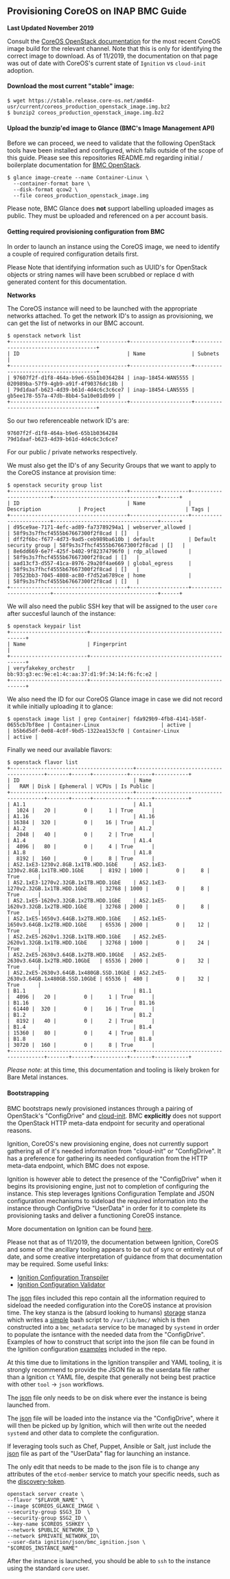 ## Provisioning CoreOS on INAP BMC Guide

**Last Updated November 2019**

Consult the [CoreOS OpenStack documentation](https://coreos.com/os/docs/latest/booting-on-openstack.html) for the most recent CoreOS image build for the relevant channel. 
Note that this is only for identifying the correct image to download. 
As of 11/2019, the documentation on that page was out of date with CoreOS's current state of `Ignition` vs `cloud-init` adoption.

#### Download the most current "stable" image:
```
$ wget https://stable.release.core-os.net/amd64-usr/current/coreos_production_openstack_image.img.bz2
$ bunzip2 coreos_production_openstack_image.img.bz2
```

#### Upload the bunzip'ed image to Glance (BMC's Image Management API)

Before we can proceed, we need to validate that the following OpenStack tools have been installed and configured, which falls outside of the scope of this guide. Please see this repositories README.md regarding initial / boilerplate documentation for [BMC OpenStack](../README.md).

```
$ glance image-create --name Container-Linux \
  --container-format bare \
  --disk-format qcow2 \
  --file coreos_production_openstack_image.img
```

Please note, BMC Glance does **not** support labelling uploaded images as public. They must be uploaded and referenced on a per account basis.

#### Getting required provisioning configuration from BMC

In order to launch an instance using the CoreOS image, we need to identify a couple of required configuration details first.

Please Note that identifying information such as
 UUID's for OpenStack objects or string names will have been scrubbed or replace
d with generated content for this documentation.

**Networks**

The CoreOS instance will need to be launched with the appropriate networks attached. To get the network ID's to assign as provisioning, we can get the list of networks in our BMC account.

```
$ openstack network list
+--------------------------------------+--------------------+--------------------------------------+
| ID                                   | Name               | Subnets                              |
+--------------------------------------+--------------------+--------------------------------------+
| 97607f2f-d1f8-464a-b9e6-65b1b0364284 | inap-18454-WAN5555 | 020989ba-57f9-4gb9-a91f-4f90376dc18b |
| 79d1daaf-b623-4d39-b61d-4d4c6c3c6ce7 | inap-18454-LAN5555 | gb5ee178-557a-47db-8bb4-5a10e01db99 |
+--------------------------------------+--------------------+--------------------------------------+
```

So our two referenceable network ID's are:
```
97607f2f-d1f8-464a-b9e6-65b1b0364284
79d1daaf-b623-4d39-b61d-4d4c6c3c6ce7
```
For our public / private networks respectively.

We must also get the ID's of any Security Groups that we want to apply to the CoreOS instance at provision time:

```
$ openstack security group list
+--------------------------------------+-------------------+------------------------+----------------------------------+------+
| ID                                   | Name              | Description            | Project                          | Tags |
+--------------------------------------+-------------------+------------------------+----------------------------------+------+
| d95ce9ae-7171-4efc-ad89-fa73789294a1 | webserver_allowed |                        | 58f9s3s7fhcf4555b67667300f2f8cad | []   |
| dff2f6bc-f677-4d73-9ad5-ceb989ba610b | default           | Default security group | 58f9s3s7fhcf4555b67667300f2f8cad | []   |
| 8e6dd669-6e7f-425f-b402-9f82374796f0 | rdp_allowed       |                        | 58f9s3s7fhcf4555b67667300f2f8cad | []   |
| aad13cf3-d557-41ca-8976-29a20f4ae669 | global_egress     |                        | 58f9s3s7fhcf4555b67667300f2f8cad | []   |
| 70523bb3-7045-4808-ac80-f7d52a6789ce | home              |                        | 58f9s3s7fhcf4555b67667300f2f8cad | []   |
+--------------------------------------+-------------------+------------------------+----------------------------------+------+
```

We will also need the public SSH key that will be assigned to the user `core` after succesful launch of the instance:

```
$ openstack keypair list
+-------------------------+-------------------------------------------------+
| Name                    | Fingerprint                                     |
+-------------------------+-------------------------------------------------+
| veryfakekey_orchestr    | bb:93:g3:ec:9e:e1:4c:aa:37:d1:9f:34:14:f6:fc:e2 |
+-------------------------+-------------------------------------------------+
```

We also need the ID for our CoreOS Glance image in case we did not record it while initially uploading it to glance:

```
$ openstack image list | grep Container| fda929b9-4fb8-4141-b58f-0655cb7bf8ee | Container-Linux                    | active |
| b5b6d5df-0e08-4c0f-9bd5-1322ea153cf0 | Container-Linux                    | active |
```

Finally we need our available flavors:

```
$ openstack flavor list
+----------------------------------------+----------------------------------------+-------+------+-----------+-------+-----------+
| ID                                     | Name                                   |   RAM | Disk | Ephemeral | VCPUs | Is Public |
+----------------------------------------+----------------------------------------+-------+------+-----------+-------+-----------+
| A1.1                                   | A1.1                                   |  1024 |   20 |         0 |     1 | True      |
| A1.16                                  | A1.16                                  | 16384 |  320 |         0 |    16 | True      |
| A1.2                                   | A1.2                                   |  2048 |   40 |         0 |     2 | True      |
| A1.4                                   | A1.4                                   |  4096 |   80 |         0 |     4 | True      |
| A1.8                                   | A1.8                                   |  8192 |  160 |         0 |     8 | True      |
| AS2.1xE3-1230v2.8GB.1x1TB.HDD.1GbE     | AS2.1xE3-1230v2.8GB.1x1TB.HDD.1GbE     |  8192 | 1000 |         0 |     8 | True      |
| AS2.1xE3-1270v2.32GB.1x1TB.HDD.1GbE    | AS2.1xE3-1270v2.32GB.1x1TB.HDD.1GbE    | 32768 | 1000 |         0 |     8 | True      |
| AS2.1xE5-1620v3.32GB.1x2TB.HDD.1GbE    | AS2.1xE5-1620v3.32GB.1x2TB.HDD.1GbE    | 32768 | 2000 |         0 |     8 | True      |
| AS2.1xE5-1650v3.64GB.1x2TB.HDD.1GbE    | AS2.1xE5-1650v3.64GB.1x2TB.HDD.1GbE    | 65536 | 2000 |         0 |    12 | True      |
| AS2.2xE5-2620v1.32GB.1x1TB.HDD.1GbE    | AS2.2xE5-2620v1.32GB.1x1TB.HDD.1GbE    | 32768 | 1000 |         0 |    24 | True      |
| AS2.2xE5-2630v3.64GB.1x2TB.HDD.10GbE   | AS2.2xE5-2630v3.64GB.1x2TB.HDD.10GbE   | 65536 | 2000 |         0 |    32 | True      |
| AS2.2xE5-2630v3.64GB.1x480GB.SSD.10GbE | AS2.2xE5-2630v3.64GB.1x480GB.SSD.10GbE | 65536 |  480 |         0 |    32 | True      |
| B1.1                                   | B1.1                                   |  4096 |   20 |         0 |     1 | True      |
| B1.16                                  | B1.16                                  | 61440 |  320 |         0 |    16 | True      |
| B1.2                                   | B1.2                                   |  8192 |   40 |         0 |     2 | True      |
| B1.4                                   | B1.4                                   | 15360 |   80 |         0 |     4 | True      |
| B1.8                                   | B1.8                                   | 30720 |  160 |         0 |     8 | True      |
+----------------------------------------+----------------------------------------+-------+------+-----------+-------+-----------+
```

*Please note:* at this time, this documentation and tooling is likely broken for Bare Metal instances.


#### Bootstrapping 

BMC bootstraps newly provisioned instances through a pairing of OpenStack's "ConfigDrive" and [cloud-init](https://cloudinit.readthedocs.io/en/latest/). BMC **explicitly** does not support the OpenStack HTTP meta-data endpoint for security and operational reasons.

Ignition, CoreOS's new provisioning engine, does not currently support gathering all of it's needed information from "cloud-init" or "ConfigDrive". It has a preference for gathering its needed configuration from the HTTP meta-data endpoint, which BMC does not expose.

Ignition is however able to detect the presence of the "ConfigDrive" when it begins its provisioning engine, just not to completion of configuring the instance. This step leverages Ignitions Configuration Template and JSON configuration mechanisms to sideload the required information into the instance through ConfigDrive "UserData" in order for it to complete its provisioning tasks and deliver a functioning CoreOS instance.

More documentation on Ignition can be found [here](https://coreos.com/ignition/docs/latest/). 

Please not that as of 11/2019, the documentation between Ignition, CoreOS and some of the ancillary tooling appears to be out of sync or entirely out of date, and some creative interpretation of guidance from that documentation may be required. Some useful links:

* [Ignition Configuration Transpiler](https://coreos.com/os/docs/latest/overview-of-ct.html)
* [Ignition Configuration Validator](https://coreos.com/validate/)

The [json](ignition/json/) files included this repo contain all the information required to sideload the needed configuration into the CoreOS instance at provision time. The key stanza is the (absurd looking to humans) [storage](https://github.com/dlotterman/inap_demo_platform/blob/16a664aa27a57af684adc9177bfee66d561fe39c/coreos/ignition/json/bmc_ignition.json#L23P) stanza which writes a [simple](scripts/) bash script to `/var/lib/bmc/` which is then constructed into a `bmc_metadata` service to be managed by `systemd` in order to populate the isntance with the needed data from the "ConfigDrive". Examples of how to construct that script into the json file can be found in the Ignition configuration [examples](ignition/ct/) included in the repo.

At this time due to limitations in the Ignition transpiler and YAML tooling, it is strongly recommend to provide the JSON file as the userdata file rather than a Ignition `ct` YAML file, despite that generally not being best practice with other `tool` -> `json` workflows.

The [json](ignition/json/bmc_ignition.json) file only needs to be on disk where ever the instance is being launched from. 

The [json](ignition/json/bmc_ignition.json) file will be loaded into the instance via the "ConfigDrive", where it will then be picked up by Ignition, which will then write out the needed `systemd` and other data to complete the configuration.

If leveraging tools such as Chef, Puppet, Ansible or Salt, just include the [json](ignition/json/bmc_ignition.json) file as part of the "UserData" flag for launching an instance.

The only edit that needs to be made to the json file is to change any attributes of the `etcd-member` service to match your specific needs, such as the [discovery-token](https://github.com/dlotterman/inap_demo_platform/blob/16a664aa27a57af684adc9177bfee66d561fe39c/coreos/ignition/json/bmc_ignition.json#L32).

```
openstack server create \
--flavor "$FLAVOR_NAME" \
--image $COREOS_GLANCE_IMAGE \
--security-group $SG3_ID  \
--security-group $SG2_ID \
--key-name $COREOS_SSHKEY \
--network $PUBLIC_NETWORK_ID \
--network $PRIVATE_NETWORK_ID\
--user-data ignition/json/bmc_ignition.json \
"$COREOS_INSTANCE_NAME"
```

After the instance is launched, you should be able to `ssh` to the instance using the standard `core` user.
